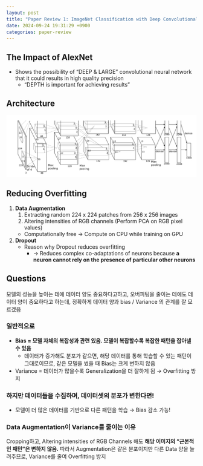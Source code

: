 ```yaml
---
layout: post
title: "Paper Review 1: ImageNet Classification with Deep Convolutional Neural Networks (AlexNet)"
date: 2024-09-24 19:31:29 +0900
categories: paper-review
---
```


## The Impact of AlexNet

- Shows the possibility of “DEEP & LARGE” convolutional neural network that it could results in high quality precision
  - “DEPTH is important for achieving results”

## Architecture

![Image](/public/img/alexnet.png)

## Reducing Overfitting

1. **Data Augmentation**
   1. Extracting random 224 x 224 patches from 256 x 256 images
   2. Altering intensities of RGB channels (Perform PCA on RGB pixel values)
   - Computationally free → Compute on CPU while training on GPU
2. **Dropout**
   - Reason why Dropout reduces overfitting
     - → Reduces complex co-adaptations of neurons because **a neuron cannot rely on the presence of particular other neurons**

## Questions

모델의 성능을 높이는 데에 데이터 양도 중요하다고하고, 오버피팅을 줄이는 데에도 데이터 양이 중요하다고 하는데, 정확하게 데이터 양과 bias / Variance 의 관계를 잘 모르겠음

### 일반적으로

- **Bias = 모델 자체의 복잡성과 관련 있음. 모델이 복잡할수록 복잡한 패턴을 잡아낼 수 있음**
  - 데이터가 증가해도 분포가 같으면, 해당 데이터를 통해 학습할 수 있는 패턴이 그대로이므로,
    같은 모델을 썼을 때 Bias는 크게 변하지 않음
- Variance = 데이터가 많을수록 Generalization을 더 잘하게 됨 → Overfitting 방지

### 하지만 데이터들을 수집하며, 데이터셋의 분포가 변한다면!

- 모델이 더 많은 데이터를 기반으로 다른 패턴을 학습 → Bias 감소 가능!

### Data Augmentation이 Variance를 줄이는 이유

Cropping하고, Altering intensities of RGB Channels 해도 **해당 이미지의 “근본적인 패턴”은 변하지 않음.**
따라서 Augmentation은 같은 분포이지만 다른 Data 양을 늘려주므로, Variance를 줄여 Overfitting 방지

